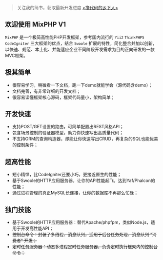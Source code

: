 > 关注我的简书，获取最新开发进度 [>撸代码的乡下人<](http://www.jianshu.com/u/55160f370bf1)

## 欢迎使用 MixPHP V1

`MixPHP` 是一个极简高性能PHP开发框架，参考国内流行的 `Yii2` `ThinkPHP5` `CodeIgniter` 三大框架的优点，结合 `Swoole` 扩展的特性，简化整合并加以创新，以快速、规范、本土化、并能适应企业不同阶段开发需求为目的正向研发的一款MVC框架。

## 极其简单

- 很容易学习，稍微看一下文档，跑一下demo就能学会（源代码含demo）；
- 文档完善，有非常详细的开发文档；
- 很容易读懂框架核心源码，框架代码量小，架构简单；

## 开发快速

- 支持POST/GET设置的路由，可简单配置出REST风格API；
- 包含场景控制的验证器模型，助力你快速写出高质量代码；
- 不支持ORM的查询构造器，却能让你快速写出CRUD，再复杂的SQL也能优美的控制条件；

## 超高性能

- 短小精悍，比CodeIgniter还要小巧，更接近原生的性能；
- 基于Swoole的HTTP应用服务器，让你的API性能起飞，达到Yaf/Phalcon的性能；
- 通过进程管理的真正MySQL长连接，让你的数据库不再那么忙碌；

## 独门技能

- 基于Swoole的HTTP应用服务器：替代Apache/phpfpm，类似Node.js，适用于开发高性能API；
- ~~控制台命令：封装了多线程、消息队列，适用于后台任务处理、消息队列 "消费者" 开发；~~
- ~~定时任务服务器：动态多进程定时任务服务器，负责定时执行框架内的控制台命令；~~
